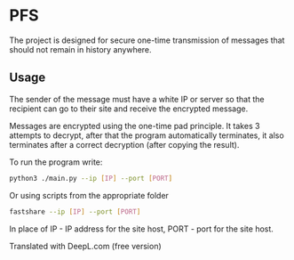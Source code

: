 # PFS

The project is designed for secure one-time transmission of messages that should not remain in history anywhere.

## Usage

The sender of the message must have a white IP or server so that the recipient can go to their site and receive the encrypted message.

Messages are encrypted using the one-time pad principle. It takes 3 attempts to decrypt, after that the program automatically terminates, it also terminates after a correct decryption (after copying the result).

To run the program write:
```bash
python3 ./main.py --ip [IP] --port [PORT]
```

Or using scripts from the appropriate folder
```bash
fastshare --ip [IP] --port [PORT]
```

In place of IP - IP address for the site host, PORT - port for the site host.

Translated with DeepL.com (free version)